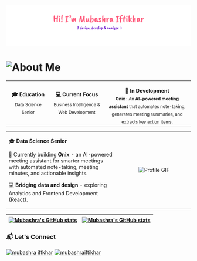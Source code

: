 <p align="center"><a href="https://github.com/your-username"><img src="header.png" alt="Hi, I'm Mubashra" /></a></p>

<h1 align="left">
  <img src="https://readme-typing-svg.herokuapp.com?font=Fira+Code&weight=700&size=30&duration=4000&pause=9999999&color=808080&vCenter=true&width=600&lines=About+Me" alt="About Me" />
</h1>

<div>
  <table>
    <tr>
      <td align="center" width="200">
        <strong>🎓 Education</strong><br>
        <sub>Data Science Senior</sub>
      </td>
      <td align="center" width="280">
        <strong>💻 Current Focus</strong><br>
        <sub>Business Intelligence & Web Development</sub>
      </td>
      <td align="center" width="560">
        <br>
        <strong> 🔮 In Development</strong><br>
        <sub><strong>Onix : </strong>An <strong>AI-powered meeting assistant</strong> that automates note-taking, generates meeting summaries, and extracts key action items.</sub>
      </td>
    </tr>
  </table>
</div>

<table>
  <tr>
    <!-- Text Section -->
    <td style="width: 60%; vertical-align: top;">
    <p>🎓 <strong>Data Science Senior</strong></p>
    <p> 🔮 Currently building <strong>Onix</strong> - an AI-powered meeting assistant for smarter meetings with automated note-taking, meeting minutes, and actionable insights. </p>
    <p>💻 <strong>Bridging data and design</strong> - exploring Analytics and Frontend Development (React).</p> 
    </td>
    <!-- Image Section -->
    <td style="width: 40%; text-align: center;">
      <img src="https://media.giphy.com/media/qgQUggAC3Pfv687qPC/giphy.gif" width="300" alt="Profile GIF">
    </td>
  </tr>
</table>

| <a href="https://github.com/MubashraIftikhar"><img align="center" src="https://github-readme-stats.vercel.app/api?username=MubashraIftikhar&show_icons=true&include_all_commits=true&theme=buefy&hide_border=true" alt="Mubashra's GitHub stats" /></a> | <a href="https://github.com/MubashraIftikhar"><img align="center" src="https://streak-stats.demolab.com?user=MubashraIftikhar&locale=en&mode=daily&theme=buefy&hide_border=false&border_radius=5&order=3&text=FF69B4" alt="Mubashra's GitHub stats" /></a> |
| ------------- | ------------- |

### 📬 Let's Connect

<p align="left">
<a href="https://www.linkedin.com/in/mubashra-iftikhar/" target="blank"><img align="center" src="https://raw.githubusercontent.com/rahuldkjain/github-profile-readme-generator/master/src/images/icons/Social/linked-in-alt.svg" alt="mubashra iftkhar" height="30" width="40" /></a>
<a href="https://kaggle.com/mubashraiftikhar" target="blank"><img align="center" src="https://raw.githubusercontent.com/rahuldkjain/github-profile-readme-generator/master/src/images/icons/Social/kaggle.svg" alt="mubashraiftikhar" height="30" width="40" /></a>
</p>



